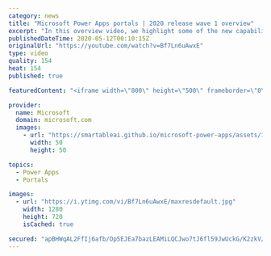 ```yaml
---
category: news
title: "Microsoft Power Apps portals | 2020 release wave 1 overview"
excerpt: "In this overview video, we highlight some of the new capabilities included in the latest update to Microsoft Power Apps portals.     Here are the capabilities covered:   •    Power BI integration, so you can quickly add Power BI reports, tables, and dashboards to your portals without coding.  •    Themes"
publishedDateTime: 2020-05-12T00:10:15Z
originalUrl: "https://youtube.com/watch?v=Bf7Ln6uAwxE"
type: video
quality: 154
heat: 154
published: true

featuredContent: "<iframe width=\"800\" height=\"500\" frameborder=\"0\" src=\"https://www.youtube.com/embed/Bf7Ln6uAwxE\" allow=\"accelerometer; autoplay; encrypted-media; gyroscope; picture-in-picture\" allowfullscreen></iframe>"

provider:
  name: Microsoft
  domain: microsoft.com
  images:
    - url: "https://smartableai.github.io/microsoft-power-apps/assets/images/organizations/microsoft.com-50x50.jpg"
      width: 50
      height: 50

topics:
  - Power Apps
  - Portals

images:
  - url: "https://i.ytimg.com/vi/Bf7Ln6uAwxE/maxresdefault.jpg"
    width: 1280
    height: 720
    isCached: true

secured: "apBHWqAL2FfIj6afb/Op5EJEa7bazLEAMiLQCJwo7tJ6fl59JwUckG/K2zkV/1oBotNqtDZCF2uv1AK85O1rXs8abP7mwqe/CwVmX179b1cB8g9NDhGGsf6db9sXXUzUjFkxQA+1+ECIsGoYKsaPrD4Qf6ybwEaIvaX0lppVm6NQtoOuyZHgEWq5U4wwcGnL351KujD7zAiI0AgnqPABFlSKQcWd9ilmzKxQM1Nhl2KiuAzINTquctGAMRnCPZHVFYwy9NNQ+8QixYN+NHUrA1Mcn/wx5A2kzfRmyXn46Hg228AcYVHB4Gvzoiq4w07plhZBtJ+Z17mLguKNuG+Q6kxYCnf42eg1d+PvZ2BKpOKMdAyhuzkOklVcp9rV1ZEWvrkf8/VFUhYaCXi8hZ8XcpdyAnXvARSPGRWRhCWhvNIijKc3ZoUcoNh+E0eRUuGU;Zsd7y27foiw4r3viX0XMjA=="
---
```


